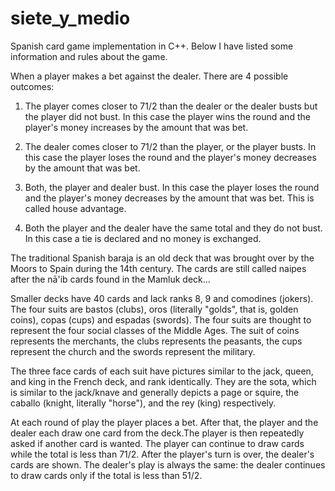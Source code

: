 # siete_y_medio
Spanish card game implementation in C++.
Below I have listed some information and rules about the game.


When a player makes a bet against the dealer. There are 4 possible outcomes:

  1. The player comes closer to 71/2 than the dealer or the dealer busts but the player did not bust. 
    In this case the player wins the round and the player's money increases by the amount that was bet.

  2. The dealer comes closer to 71/2 than the player, or the player busts.
    In this case the player loses the round and the player's money decreases by the amount that was bet.

  3. Both, the player and dealer bust.
    In this case the player loses the round and the player's money decreases by the amount that was bet. 
    This is called house advantage. 

  4. Both the player and the dealer have the same total and  they do not bust.
    In this case a tie is declared and no money is exchanged.


The traditional Spanish baraja is an old deck that was brought over by the Moors to Spain during the 14th century. The cards are still     called naipes after the nā'ib cards found in the Mamluk deck... 

Smaller decks have 40 cards and lack ranks 8, 9 and comodines (jokers). The four suits are bastos (clubs), oros (literally "golds", that   is, golden coins), copas (cups) and espadas (swords). The four suits are thought to represent the four social classes of the Middle       Ages. The suit of coins represents the merchants, the clubs represents the peasants, the cups represent the church and the swords         represent the military.

The three face cards of each suit have pictures similar to the jack, queen, and king in the French deck, and rank identically. They are   the sota, which is similar to the jack/knave and generally depicts a page or squire, the caballo (knight, literally "horse"), and the     rey (king) respectively.

At each round of play the player places a bet. After that, the player and the dealer each draw one card from the deck.The player is then   repeatedly asked if another card is wanted. The player can continue to draw cards while the total is less than 71/2. After the player's   turn is over, the dealer's cards are shown. The dealer's play is always the same: the dealer continues to draw cards only if the total     is less than 51/2.
